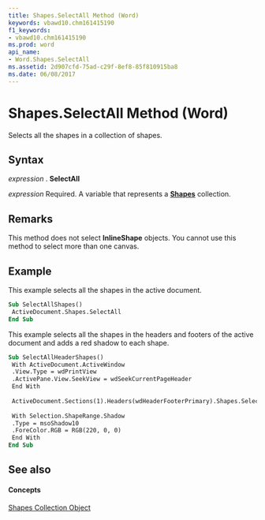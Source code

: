 ```yaml
---
title: Shapes.SelectAll Method (Word)
keywords: vbawd10.chm161415190
f1_keywords:
- vbawd10.chm161415190
ms.prod: word
api_name:
- Word.Shapes.SelectAll
ms.assetid: 2d907cfd-75ad-c29f-8ef8-85f810915ba8
ms.date: 06/08/2017
---
```



# Shapes.SelectAll Method (Word)

Selects all the shapes in a collection of shapes.


## Syntax

 _expression_ . **SelectAll**

 _expression_ Required. A variable that represents a **[Shapes](shapes-object-word.md)** collection.


## Remarks

This method does not select  **InlineShape** objects. You cannot use this method to select more than one canvas.


## Example

This example selects all the shapes in the active document.


```vb
Sub SelectAllShapes() 
 ActiveDocument.Shapes.SelectAll 
End Sub
```

This example selects all the shapes in the headers and footers of the active document and adds a red shadow to each shape.




```vb
Sub SelectAllHeaderShapes() 
 With ActiveDocument.ActiveWindow 
 .View.Type = wdPrintView 
 .ActivePane.View.SeekView = wdSeekCurrentPageHeader 
 End With 
 
 ActiveDocument.Sections(1).Headers(wdHeaderFooterPrimary).Shapes.SelectAll 
 
 With Selection.ShapeRange.Shadow 
 .Type = msoShadow10 
 .ForeColor.RGB = RGB(220, 0, 0) 
 End With 
End Sub
```


## See also


#### Concepts


[Shapes Collection Object](shapes-object-word.md)

